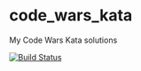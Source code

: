 # code_wars_kata

My Code Wars Kata solutions

[![Build Status](https://travis-ci.org/github/explore.svg?branch=develop)](https://travis-ci.org/github/explore)

